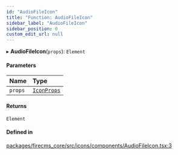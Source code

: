 ```yaml
---
id: "AudioFileIcon"
title: "Function: AudioFileIcon"
sidebar_label: "AudioFileIcon"
sidebar_position: 0
custom_edit_url: null
---
```


▸ **AudioFileIcon**(`props`): `Element`

#### Parameters

| Name | Type |
| :------ | :------ |
| `props` | [`IconProps`](../types/IconProps.md) |

#### Returns

`Element`

#### Defined in

[packages/firecms_core/src/icons/components/AudioFileIcon.tsx:3](https://github.com/FireCMSco/firecms/blob/d45f3739/packages/firecms_core/src/icons/components/AudioFileIcon.tsx#L3)

